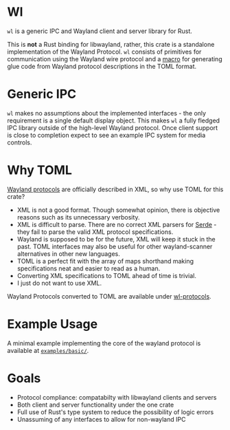 # Wl
`wl` is a generic IPC and Wayland client and server library for Rust.

This is **not** a Rust binding for libwayland, rather, this crate is a standalone implementation of the Wayland Protocol.
`wl` consists of primitives for communication using the Wayland wire protocol and a [macro](https://github.com/AidoP/wl-macro) for generating glue code from Wayland protocol descriptions in the TOML format.

# Generic IPC
`wl` makes no assumptions about the implemented interfaces - the only requirement is a single default display object. This makes `wl` a fully fledged IPC library outside of the high-level Wayland protocol. Once client support is close to completion expect to see an example IPC system for media controls.

# Why TOML

[Wayland protocols](https://gitlab.freedesktop.org/wayland/wayland-protocols) are officially described in XML, so why use TOML for this crate?

- XML is not a good format. Though somewhat opinion, there is objective reasons such as its unnecessary verbosity.
- XML is difficult to parse. There are no correct XML parsers for [Serde](https://serde.rs/) - they fail to parse the valid XML protocol specifications.
- Wayland is supposed to be for the future, XML will keep it stuck in the past. TOML interfaces may also be useful for other wayland-scanner alternatives in other new languages.
- TOML is a perfect fit with the array of maps shorthand making specifications neat and easier to read as a human.
- Converting XML specifications to TOML ahead of time is trivial.
- I just do not want to use XML.

Wayland Protocols converted to TOML are available under [wl-protocols](https://github.com/AidoP/wl-protocols).

# Example Usage
A minimal example implementing the core of the wayland protocol is available at [`examples/basic/`](https://github.com/AidoP/wl/tree/main/examples/basic).

# Goals
- Protocol compliance: compatabilty with libwayland clients and servers
- Both client and server functionality under the one crate
- Full use of Rust's type system to reduce the possibility of logic errors
- Unassuming of any interfaces to allow for non-wayland IPC